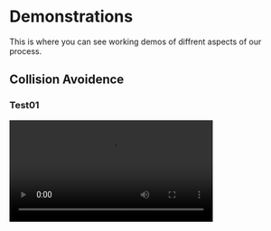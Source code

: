 # Demonstrations
This is where you can see working demos of diffrent aspects of our process.

## Collision Avoidence

### Test01
<video src='https://github.com/alecstem/REUWebsite/blob/gh-pages/Vid/Demo 7 - Compressed.m4v?raw=true' width=360/>

### Test02
<video src='your URL here' width=180/>

## ARDU Pilot Sim

### Test01
<video src='your URL here' width=180/>

### Test02
<video src='https://raw.githubusercontent.com/alecstem/REUWebsite/gh-pages/Vid/Demo%207%20-%20Compressed.m4v' width=180/>
